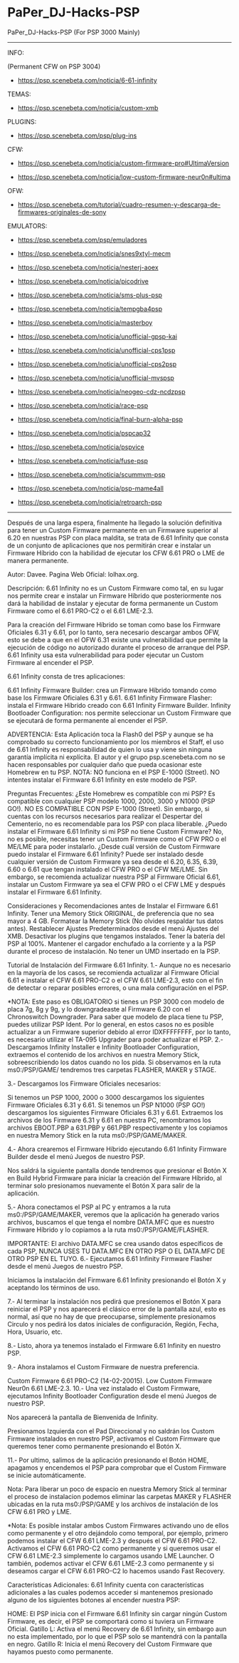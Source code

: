 # PaPer_DJ-Hacks-PSP
PaPer_DJ-Hacks-PSP (For PSP 3000 Mainly)

--------------------------------------------------------------

INFO:

(Permanent CFW on PSP 3004)
* https://psp.scenebeta.com/noticia/6-61-infinity

TEMAS:
* https://psp.scenebeta.com/noticia/custom-xmb

PLUGINS:
* https://psp.scenebeta.com/psp/plug-ins


CFW:
* https://psp.scenebeta.com/noticia/custom-firmware-pro#UltimaVersion

* https://psp.scenebeta.com/noticia/low-custom-firmware-neur0n#ultima

OFW:
* https://psp.scenebeta.com/tutorial/cuadro-resumen-y-descarga-de-firmwares-originales-de-sony

EMULATORS:

* https://psp.scenebeta.com/psp/emuladores


* https://psp.scenebeta.com/noticia/snes9xtyl-mecm
* https://psp.scenebeta.com/noticia/nesterj-aoex
* https://psp.scenebeta.com/noticia/picodrive
* https://psp.scenebeta.com/noticia/sms-plus-psp
* https://psp.scenebeta.com/noticia/tempgba4psp
* https://psp.scenebeta.com/noticia/masterboy
* https://psp.scenebeta.com/noticia/unofficial-gpsp-kai
* https://psp.scenebeta.com/noticia/unofficial-cps1psp
* https://psp.scenebeta.com/noticia/unofficial-cps2psp
* https://psp.scenebeta.com/noticia/unofficial-mvspsp
* https://psp.scenebeta.com/noticia/neogeo-cdz-ncdzpsp
* https://psp.scenebeta.com/noticia/race-psp
* https://psp.scenebeta.com/noticia/final-burn-alpha-psp


* https://psp.scenebeta.com/noticia/pspcap32
* https://psp.scenebeta.com/noticia/pspvice
* https://psp.scenebeta.com/noticia/fuse-psp
* https://psp.scenebeta.com/noticia/scummvm-psp


* https://psp.scenebeta.com/noticia/psp-mame4all
* https://psp.scenebeta.com/noticia/retroarch-psp

------------------------------------------------------------------------------------

Después de una larga espera, finalmente ha llegado la solución definitiva para tener un Custom Firmware permanente en un Firmware superior al 6.20 en nuestras PSP con placa maldita, se trata de 6.61 Infinity que consta de un conjunto de aplicaciones que nos permitirán crear e instalar un Firmware Híbrido con la habilidad de ejecutar los CFW 6.61 PRO o LME de manera permanente.

Autor: Davee.
Pagina Web Oficial: lolhax.org.

Descripción:
6.61 Infinity no es un Custom Firmware como tal, en su lugar nos permite crear e instalar un Firmware Híbrido que posteriormente nos dará la habilidad de instalar y ejecutar de forma permanente un Custom Firmware como el 6.61 PRO-C2 o el 6.61 LME-2.3.

Para la creación del Firmware Híbrido se toman como base los Firmware Oficiales 6.31 y 6.61, por lo tanto, sera necesario descargar ambos OFW, esto se debe a que en el OFW 6.31 existe una vulnerabilidad que permite la ejecución de código no autorizado durante el proceso de arranque del PSP. 6.61 Infinity usa esta vulnerabilidad para poder ejecutar un Custom Firmware al encender el PSP.

6.61 Infinity consta de tres aplicaciones:

6.61 Infinity Firmware Builder: crea un Firmware Híbrido tomando como base los Firmware Oficiales 6.31 y 6.61.
6.61 Infinity Firmware Flasher: instala el Firmware Híbrido creado con 6.61 Infinity Firmware Builder.
Infinity Bootloader Configuration: nos permite seleccionar un Custom Firmware que se ejecutará de forma permanente al encender el PSP.
 

ADVERTENCIA: Esta Aplicación toca la Flash0 del PSP y aunque se ha comprobado su correcto funcionamiento por los miembros el Staff, el uso de 6.61 Infinity es responsabilidad de quien lo usa y viene sin ninguna garantía implícita ni explícita. El autor y el grupo psp.scenebeta.com no se hacen responsables por cualquier daño que pueda ocasionar este Homebrew en tu PSP.
NOTA: NO funciona en el PSP E-1000 (Street). NO intentes instalar el Firmware 6.61 Infinity en este modelo de PSP.
 

Preguntas Frecuentes:
¿Este Homebrew es compatible con mi PSP?
Es compatible con cualquier PSP modelo 1000, 2000, 3000 y N1000 (PSP GO!). NO ES COMPATIBLE CON PSP E-1000 (Street). Sin embargo, si cuentas con los recursos necesarios para realizar el Despertar del Cementerio, no es recomendable para los PSP con placa liberable.
¿Puedo instalar el Firmware 6.61 Infinity si mi PSP no tiene Custom Firmware?
No, no es posible, necesitas tener un Custom Firmware como el CFW PRO o el ME/LME para poder instalarlo.
¿Desde cuál versión de Custom Firmware puedo instalar el Firmware 6.61 Infinity?
Puede ser instalado desde cualquier versión de Custom Firmware ya sea desde el 6.20, 6.35, 6.39, 6.60 o 6.61 que tengan instalado el CFW PRO o el CFW ME/LME. Sin embargo, se recomienda actualizar nuestra PSP al Firmware Oficial 6.61, instalar un Custom Firmware ya sea el CFW PRO o el CFW LME y después instalar el Firmware 6.61 Infinity.
 

Consideraciones y Recomendaciones antes de Instalar el Firmware 6.61 Infinity.
Tener una Memory Stick ORIGINAL, de preferencia que no sea mayor a 4 GB.
Formatear la Memory Stick (No olvides respaldar tus datos antes).
Restablecer Ajustes Predeterminados desde el menú Ajustes del XMB.
Desactivar los plugins que tengamos instalados.
Tener la batería del PSP al 100%.
Mantener el cargador enchufado a la corriente y a la PSP durante el proceso de instalación.
No tener un UMD insertado en la PSP.
 

Tutorial de Instalación del Firmware 6.61 Infinity.
1.- Aunque no es necesario en la mayoría de los casos, se recomienda actualizar al Firmware Oficial 6.61 e instalar el CFW 6.61 PRO-C2 o el CFW 6.61 LME-2.3, esto con el fin de detectar o reparar posibles errores, o una mala configuración en el PSP.

*NOTA: Este paso es OBLIGATORIO si tienes un PSP 3000 con modelo de placa 7g, 8g y 9g, y lo downgradeaste al Firmware 6.20 con el Chronoswitch Downgrader.
Para saber que modelo de placa tiene tu PSP, puedes utilizar PSP Ident.
Por lo general, en estos casos no es posible actualizar a un Firmware superior debido al error IDXFFFFFFFF, por lo tanto, es necesario utilizar el TA-095 Upgrader para poder actualizar el PSP.
2.- Descargamos Infinity Installer e Infinity Bootloader Configuration, extraemos el contenido de los archivos en nuestra Memory Stick, sobreescribiendo los datos cuando no los pida. Si observamos en la ruta ms0:/PSP/GAME/ tendremos tres carpetas FLASHER, MAKER y STAGE.



3.- Descargamos los Firmware Oficiales necesarios:

Si tenemos un PSP 1000, 2000 o 3000 descargamos los siguientes Firmware Oficiales 6.31 y 6.61.
Si tenemos un PSP N1000 (PSP GO!) descargamos los siguientes Firmware Oficiales 6.31 y 6.61.
Extraemos los archivos de los Firmware 6.31 y 6.61 en nuestra PC, renombramos los archivos EBOOT.PBP a 631.PBP y 661.PBP respectivamente y los copiamos en nuestra Memory Stick en la ruta ms0:/PSP/GAME/MAKER.


4.- Ahora crearemos el Firmware Híbrido ejecutando 6.61 Infinity Firmware Builder desde el menú Juegos de nuestro PSP.



Nos saldrá la siguiente pantalla donde tendremos que presionar el Botón X en Build Hybrid Firmware para iniciar la creación del Firmware Híbrido, al terminar solo presionamos nuevamente el Botón X para salir de la aplicación.


5.- Ahora conectamos el PSP al PC y entramos a la ruta ms0:/PSP/GAME/MAKER, veremos que la aplicación ha generado varios archivos, buscamos el que tenga el nombre DATA.MFC que es nuestro Firmware Híbrido y lo copiamos a la ruta ms0:/PSP/GAME/FLASHER.



IMPORTANTE: El archivo DATA.MFC se crea usando datos específicos de cada PSP, NUNCA USES TU DATA.MFC EN OTRO PSP O EL DATA.MFC DE OTRO PSP EN EL TUYO.
6.- Ejecutamos 6.61 Infinity Firmware Flasher desde el menú Juegos de nuestro PSP.



Iniciamos la instalación del Firmware 6.61 Infinity presionando el Botón X y aceptando los términos de uso.


7.- Al terminar la instalación nos pedirá que presionemos el Botón X para reiniciar el PSP y nos aparecerá el clásico error de la pantalla azul, esto es normal, así que no hay de que preocuparse, simplemente presionamos Circulo y nos pedirá los datos iniciales de configuración, Región, Fecha, Hora, Usuario, etc.



8.- Listo, ahora ya tenemos instalado el Firmware 6.61 Infinity en nuestro PSP.



9.- Ahora instalamos el Custom Firmware de nuestra preferencia.

Custom Firmware 6.61 PRO-C2 (14-02-20015).
Low Custom Firmware Neur0n 6.61 LME-2.3.
10.- Una vez instalado el Custom Firmware, ejecutamos Infinity Bootloader Configuration desde el menú Juegos de nuestro PSP.



Nos aparecerá la pantalla de Bienvenida de Infinity.


Presionamos Izquierda con el Pad Direccional y no saldrán los Custom Firmware instalados en nuestro PSP, activamos el Custom Firmware que queremos tener como permanente presionando el Botón X.


11.- Por ultimo, salimos de la aplicación presionando el Botón HOME, apagamos y encendemos el PSP para comprobar que el Custom Firmware se inicie automáticamente.

Nota: Para liberar un poco de espacio en nuestra Memory Stick al terminar el proceso de instalacion podemos eliminar las carpetas MAKER y FLASHER ubicadas en la ruta ms0:/PSP/GAME y los archivos de instalación de los CFW 6.61 PRO y LME.


*Nota: Es posible instalar ambos Custom Firmwares activando uno de ellos como permanente y el otro dejándolo como temporal, por ejemplo, primero podemos instalar el CFW 6.61 LME-2.3 y después el CFW 6.61 PRO-C2. Activamos el CFW 6.61 PRO-C2 como permanente y si queremos usar el CFW 6.61 LME-2.3 simplemente lo cargamos usando LME Launcher. O también, podemos activar el CFW 6.61 LME-2.3 como permanente y si deseamos cargar el CFW 6.61 PRO-C2 lo hacemos usando Fast Recovery.

 

Características Adicionales:
6.61 Infinity cuenta con características adicionales a las cuales podemos acceder si mantenemos presionado alguno de los siguientes botones al encender nuestra PSP:

HOME: El PSP inicia con el Firmware 6.61 Infinity sin cargar ningún Custom Firmware, es decir, el PSP se comportará como si tuviera un Firmware Oficial.
Gatillo L: Activa el menú Recovery de 6.61 Infinity, sin embargo aun no esta implementado, por lo que el PSP solo se mantendrá con la pantalla en negro.
Gatillo R: Inicia el menú Recovery del Custom Firmware que hayamos puesto como permanente.
